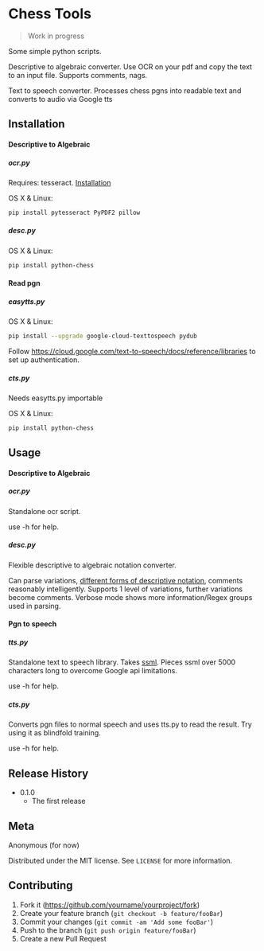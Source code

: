 # Chess Tools
> Work in progress

Some simple python scripts.

Descriptive to algebraic converter. Use OCR on your pdf and copy the text to an input file. Supports comments, nags.

Text to speech converter. Processes chess pgns into readable text and converts to audio via Google tts

## Installation

#### Descriptive to Algebraic

##### 	ocr.py

Requires: tesseract. [Installation](https://github.com/tesseract-ocr/tesseract)

OS X & Linux:

```sh
pip install pytesseract PyPDF2 pillow
```

##### 	desc.py

OS X & Linux:

```sh
pip install python-chess
```

#### Read pgn

##### 		easytts.py

OS X & Linux:

```sh
pip install --upgrade google-cloud-texttospeech pydub
```

Follow https://cloud.google.com/text-to-speech/docs/reference/libraries to set up authentication.

##### 	cts.py

Needs easytts.py importable

OS X & Linux:

```sh
pip install python-chess
```

## Usage

#### Descriptive to Algebraic

##### 	ocr.py

Standalone ocr script.

use -h for help.

##### 	desc.py

Flexible descriptive to algebraic notation converter.

Can parse variations, [different forms of descriptive notation](https://en.wikipedia.org/wiki/Descriptive_notation), comments reasonably intelligently. Supports 1 level of variations, further variations become comments. Verbose mode shows more information/Regex groups used in parsing.

#### Pgn to speech

##### 	tts.py

Standalone text to speech library. Takes [ssml](https://cloud.google.com/text-to-speech/docs/ssml). Pieces ssml over 5000 characters long to overcome Google api limitations.

use -h for help.

##### 	cts.py

Converts pgn files to normal speech and uses tts.py to read the result. Try using it as blindfold training.

use -h for help.

## Release History

* 0.1.0
    * The first release

## Meta

Anonymous (for now) 

Distributed under the MIT license. See ``LICENSE`` for more information.

## Contributing

1. Fork it (<https://github.com/yourname/yourproject/fork>)
2. Create your feature branch (`git checkout -b feature/fooBar`)
3. Commit your changes (`git commit -am 'Add some fooBar'`)
4. Push to the branch (`git push origin feature/fooBar`)
5. Create a new Pull Request
